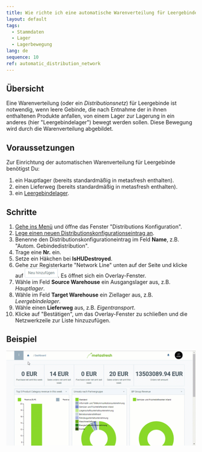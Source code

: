 ```yaml
---
title: Wie richte ich eine automatische Warenverteilung für Leergebinde ein?
layout: default
tags:
  - Stammdaten
  - Lager
  - Lagerbewegung
lang: de
sequence: 10
ref: automatic_distribution_network
---
```


## Übersicht
Eine Warenverteilung (oder ein *Distributionsnetz*) für Leergebinde ist notwendig, wenn leere Gebinde, die nach Entnahme der in ihnen enthaltenen Produkte anfallen, von einem Lager zur Lagerung in ein anderes (hier "Leergebindelager") bewegt werden sollen. Diese Bewegung wird durch die Warenverteilung abgebildet.

## Voraussetzungen
Zur Einrichtung der automatischen Warenverteilung für Leergebinde benötigst Du:

1. ein Hauptlager (bereits standardmäßig in metasfresh enthalten).
1. einen Lieferweg (bereits standardmäßig in metasfresh enthalten).
1. ein [Leergebindelager](Leergebindelager_anlegen).

## Schritte
1. [Gehe ins Menü](Menu) und öffne das Fenster "Distributions Konfiguration".
1. [Lege einen neuen Distributionskonfigurationseintrag an](Neuer_Datensatz_Fenster_Webui).
1. Benenne den Distributionskonfigurationeintrag im Feld **Name**, z.B. "Autom. Gebindedistribution".
1. Trage eine **Nr.** ein.
1. Setze ein Häkchen bei **IsHUDestroyed**.
1. Gehe zur Registerkarte "Network Line" unten auf der Seite und klicke auf ![](assets/Neu_hinzufuegen_Button.png). Es öffnet sich ein Overlay-Fenster.
1. Wähle im Feld **Source Warehouse** ein Ausgangslager aus, z.B. *Hauptlager*.
1. Wähle im Feld **Target Warehouse** ein Ziellager aus, z.B. *Leergebindelager*.
1. Wähle einen **Lieferweg** aus, z.B. *Eigentransport*.
1. Klicke auf "Bestätigen", um das Overlay-Fenster zu schließen und die Netzwerkzeile zur Liste hinzuzufügen.

## Beispiel
![](assets/Automatische_Warenverteilung.gif)
